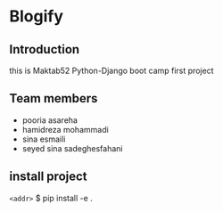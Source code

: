 # Blogify

## Introduction
this is Maktab52 Python-Django boot camp first project
## Team members
* pooria asareha
* hamidreza mohammadi
* sina esmaili
* seyed sina sadeghesfahani

## install project

`<addr>` $ pip install -e .
